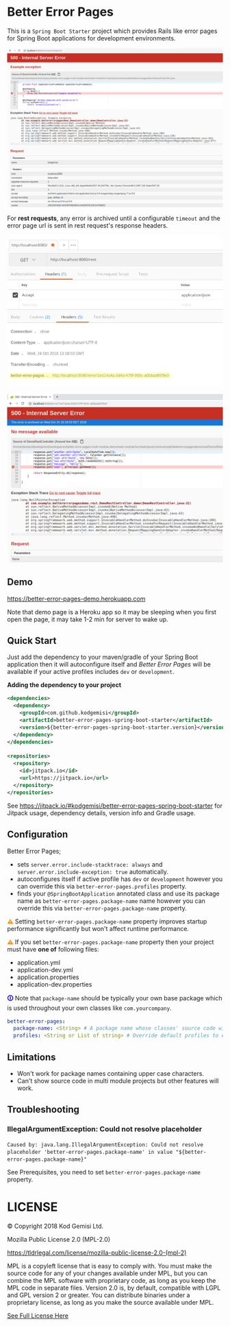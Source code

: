 # Better Error Pages

This is a `Spring Boot Starter` project which provides Rails like error pages for Spring Boot applications for development environments.

![Screenshot](docs/screenshot.png)

For **rest requests**, any error is archived until a configurable `timeout` and the error page url is sent in rest request's response headers.

![Screenshot](docs/rest.png)

![Screenshot](docs/rest-error.png)

## Demo

https://better-error-pages-demo.herokuapp.com

Note that demo page is a Heroku app so it may be sleeping when you first open the page, it may take 1-2 min for server to wake up.

## Quick Start

Just add the dependency to your maven/gradle of your Spring Boot application then it will autoconfigure itself and
_Better Error Pages_ will be available if your active profiles includes `dev` or `development`.

**Adding the dependency to your project**

```xml
<dependencies>
  <dependency>
    <groupId>com.github.kodgemisi</groupId>
    <artifactId>better-error-pages-spring-boot-starter</artifactId>
    <version>${better-error-pages-spring-boot-starter.version}</version>
  </dependency>
</dependencies>

<repositories>
  <repository>
    <id>jitpack.io</id>
    <url>https://jitpack.io</url>
  </repository>
</repositories>
```

See https://jitpack.io/#kodgemisi/better-error-pages-spring-boot-starter for Jitpack usage, dependency details, version info and Gradle usage.

## Configuration

Better Error Pages;

* sets `server.error.include-stacktrace: always` and `server.error.include-exception: true` automatically.
* autoconfigures itself if active profile has `dev` or `development` however you can override this via `better-error-pages.profiles` property.
* finds your `@SpringBootApplication` annotated class and use its package name as `better-error-pages.package-name` name however you can override this via `better-error-pages.package-name` property.

<span style="color: darkorange;font-weight: bold;">⚠</span>
Setting `better-error-pages.package-name` property improves startup performance significantly but won't affect runtime performance.

<span style="color: darkorange;font-weight: bold;">⚠</span>
If you set `better-error-pages.package-name` property then your project must have **one of** following files:

* application.yml
* application-dev.yml
* application.properties
* application-dev.properties

<span style="color: blue;font-weight: bold;">🛈</span>
Note that `package-name` should be typically your own base package which is used throughout your own classes like `com.yourcompany`.

```yaml
better-error-pages:
  package-name: <String> # A package name whose classes' source code will be parsed and displayed in error pages. Mandatory.
  profiles: <String or List of string> # Override default profiles to enable Better Error Pages. Default value: "dev, development"
```

## Limitations

* Won't work for package names containing upper case characters.
* Can't show source code in multi module projects but other features will work.

## Troubleshooting

### IllegalArgumentException: Could not resolve placeholder

`Caused by: java.lang.IllegalArgumentException: Could not resolve placeholder 'better-error-pages.package-name' in value "${better-error-pages.package-name}"`

 See Prerequisites, you need to set `better-error-pages.package-name` property.

 # LICENSE

 © Copyright 2018 Kod Gemisi Ltd.

 Mozilla Public License 2.0 (MPL-2.0)

 https://tldrlegal.com/license/mozilla-public-license-2.0-(mpl-2)

 MPL is a copyleft license that is easy to comply with. You must make the source code for any of your changes available under MPL, but you can combine the MPL software with proprietary code, as long as you keep the MPL code in separate files. Version 2.0 is, by default, compatible with LGPL and GPL version 2 or greater. You can distribute binaries under a proprietary license, as long as you make the source available under MPL.

 [See Full License Here](https://www.mozilla.org/en-US/MPL/2.0/)
